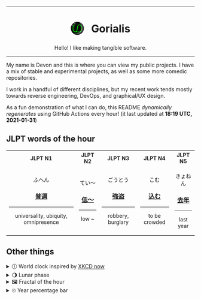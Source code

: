 ***

<h1 align="center">
<sub>
    <img src="readme/resources/avatar.png" height="36">
</sub>
&nbsp;
Gorialis
</h1>
<p align="center">
Hello! I like making tangible software.
</p>

***

My name is Devon and this is where you can view my public projects. I have a mix of stable and experimental projects, as well as some more comedic repositories.

I work in a handful of different disciplines, but my recent work tends mostly towards reverse engineering, DevOps, and graphical/UX design.

As a fun demonstration of what I can do, this README *dynamically regenerates* using GitHub Actions every hour! (it last updated at **18:19 UTC, 2021-01-31**)

<h2>JLPT words of the hour</h2>
<table>
    <tr>
        <th>JLPT N1</th>
        <th>JLPT N2</th>
        <th>JLPT N3</th>
        <th>JLPT N4</th>
        <th>JLPT N5</th>
    </tr>
    <tr>
        <td>
            <p align="center">ふへん</p>
            <h3 align="center"><b><a href="https://jisho.org/search/%E6%99%AE%E9%81%8D">普遍</a></b></h3>
            <hr>
            <p align="center">universality,<wbr> ubiquity,<wbr> omnipresence</p>
        </td>
        <td>
            <p align="center">てい～</p>
            <h3 align="center"><b><a href="https://jisho.org/search/%E4%BD%8E%EF%BD%9E">低～</a></b></h3>
            <hr>
            <p align="center">low ~</p>
        </td>
        <td>
            <p align="center">ごうとう</p>
            <h3 align="center"><b><a href="https://jisho.org/search/%E5%BC%B7%E7%9B%97">強盗</a></b></h3>
            <hr>
            <p align="center">robbery,<wbr> burglary</p>
        </td>
        <td>
            <p align="center">こむ</p>
            <h3 align="center"><b><a href="https://jisho.org/search/%E8%BE%BC%E3%82%80">込む</a></b></h3>
            <hr>
            <p align="center">to be crowded</p>
        </td>
        <td>
            <p align="center">きょねん</p>
            <h3 align="center"><b><a href="https://jisho.org/search/%E5%8E%BB%E5%B9%B4">去年</a></b></h3>
            <hr>
            <p align="center">last year</p>
        </td>
    </tr>
</table>

<h2>Other things</h2>
<details>
<summary>🕕  World clock inspired by <a href="https://xkcd.com/now">XKCD now</a></summary>

> <img src="generated/now.png" width="512">

</details>
<details>
<summary>🌖 Lunar phase</summary>

The moon is approximately 64.87% through its phase (Waning Gibbous).

</details>
<details>
<summary>&#x1f5bc; Fractal of the hour</summary>

> <img src="generated/fractal.png" width="512">

</details>
<details>
<summary>&#x23f2; Year percentage bar</summary>
<pre><code>2021 [█▁▁▁▁▁▁▁▁▁▁▁▁▁▁▁▁▁▁▁] 8.43%</code></pre>
</details>
